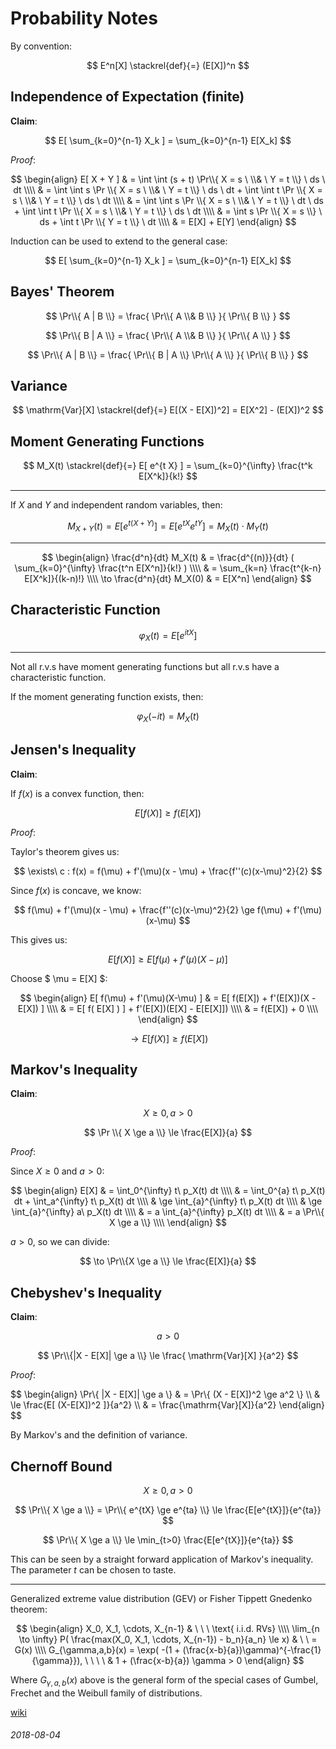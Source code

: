 Probability Notes
===

By convention:

$$
E^n[X] \stackrel{def}{=} (E[X])^n
$$


Independence of Expectation (finite)
---

**Claim**:

$$
E[ \sum_{k=0}^{n-1} X_k ] = \sum_{k=0}^{n-1} E[X_k]
$$

*Proof*:

$$
\begin{align}
E[ X + Y ] & = \int \int (s + t) \Pr\\{ X = s \  \\& \ Y = t \\} \ ds \ dt \\\\
 & = \int \int s \Pr \\{ X = s \ \\& \  Y = t \\} \ ds \ dt + \int \int t \Pr \\{ X = s \ \\& \ Y = t \\} \ ds \ dt \\\\
 & = \int \int s \Pr \\{ X = s \ \\& \ Y = t \\} \ dt \ ds + \int \int t \Pr \\{ X = s \ \\& \ Y = t \\} \ ds \ dt \\\\
 & = \int s \Pr \\{ X = s \\} \ ds + \int t \Pr \\{ Y = t \\} \ dt \\\\
 & = E[X] + E[Y]
\end{align}
$$

Induction can be used to extend to the general case:

$$
E[ \sum_{k=0}^{n-1} X_k ] = \sum_{k=0}^{n-1} E[X_k]
$$

Bayes' Theorem
---


$$
\Pr\\{ A | B \\} = \frac{ \Pr\\{ A \\& B \\} }{ \Pr\\{ B \\} }
$$

$$
\Pr\\{ B | A \\} = \frac{ \Pr\\{ A \\& B \\} }{ \Pr\\{ A \\} }
$$

$$
\Pr\\{ A | B \\} = \frac{ \Pr\\{ B | A \\} \Pr\\{ A \\} }{ \Pr\\{ B \\} }
$$


Variance
---

$$ \mathrm{Var}[X] \stackrel{def}{=} E[(X - E[X])^2] = E[X^2] - (E[X])^2 $$

Moment Generating Functions
---

$$
M_X(t) \stackrel{def}{=} E[ e^{t X} ] = \sum_{k=0}^{\infty} \frac{t^k E[X^k]}{k!}
$$

---

If $X$ and $Y$ and independent random variables, then:

$$
M_{X + Y}(t) = E[ e^{t(X + Y)} ] = E[ e^{tX} e^{tY} ] = M_X(t) \cdot M_Y(t)
$$

---

$$
\begin{align}
\frac{d^n}{dt} M_X(t) & = \frac{d^{(n)}}{dt} (  \sum_{k=0}^{\infty} \frac{t^n E[X^n]}{k!} ) \\\\
 & = \sum_{k=n} \frac{t^{k-n} E[X^k]}{(k-n)!} \\\\
\to \frac{d^n}{dt} M_X(0) & = E[X^n]
\end{align}
$$

Characteristic Function
---

$$
\varphi_X(t) = E[ e^{itX} ]
$$

---

Not all r.v.s have moment generating functions but all r.v.s have a characteristic function.

If the moment generating function exists, then:

$$
\varphi_X(-it) = M_X(t)
$$



Jensen's Inequality
---

**Claim**:

If $f(x)$ is a convex function, then:

$$
E[f(X)] \ge f(E[X])
$$

*Proof*:

Taylor's theorem gives us:

$$
\exists\ c : f(x) = f(\mu) + f'(\mu)(x - \mu) + \frac{f''(c)(x-\mu)^2}{2}
$$

Since $f(x)$ is concave, we know:

$$
f(\mu) + f'(\mu)(x - \mu) + \frac{f''(c)(x-\mu)^2}{2} \ge f(\mu) + f'(\mu)(x-\mu)
$$

This gives us:

$$
E[f(X)] \ge E[ f(\mu) + f'(\mu)(X - \mu) ]
$$

Choose $ \mu = E[X] $:

$$
\begin{align}
E[ f(\mu) + f'(\mu)(X-\mu) ] & = E[ f(E[X]) + f'(E[X])(X - E[X]) ] \\\\
 & = E[ f( E[X] ) ]  + f'(E[X])(E[X] - E[E[X]]) \\\\
 & = f(E[X]) + 0 \\\\
\end{align}
$$

$$
\to E[f(X)] \ge f(E[X])
$$

Markov's Inequality
---

**Claim**:

$$
X \ge 0, a > 0
$$

$$
\Pr \\{ X \ge a \\} \le \frac{E[X]}{a}
$$

*Proof*:

Since $X \ge 0$ and $a > 0$:

$$
\begin{align}
E[X] & = \int_0^{\infty} t\ p_X(t) dt \\\\
 & = \int_0^{a} t\ p_X(t) dt + \int_a^{\infty} t\ p_X(t) dt \\\\
 & \ge \int_{a}^{\infty} t\ p_X(t) dt \\\\
 & \ge \int_{a}^{\infty} a\ p_X(t) dt \\\\
 & = a \int_{a}^{\infty} p_X(t) dt \\\\
 & = a \Pr\\{ X \ge a \\} \\\\
\end{align}
$$

$a > 0$, so we can divide:

$$
\to \Pr\\{X \ge a \\} \le \frac{E[X]}{a}
$$

Chebyshev's Inequality
---

**Claim**:

$$
a > 0
$$

$$
\Pr\\{|X - E[X]| \ge a \\} \le \frac{ \mathrm{Var}[X] }{a^2}
$$

*Proof*:

$$
\begin{align}
\Pr\\{ |X - E[X]| \ge a \\} & = \Pr\\{ (X - E[X])^2 \ge a^2 \\} \\\\
 & \le \frac{E[ (X-E[X])^2 ]}{a^2} \\\\
 & = \frac{\mathrm{Var}[X]\}{a^2}
\end{align}
$$

By Markov's and the definition of variance.


Chernoff Bound
---

$$
X \ge 0, a > 0
$$

$$
\Pr\\{ X \ge a \\} = \Pr\\{ e^{tX} \ge e^{ta} \\} \le \frac{E[e^{tX}]}{e^{ta}}
$$

$$
\Pr\\{ X \ge a \\} \le \min_{t>0} \frac{E[e^{tX}]}{e^{ta}}
$$

This can be seen by a straight forward application of Markov's inequality.
The parameter $t$ can be chosen to taste.


---

Generalized extreme value distribution (GEV) or Fisher Tippett Gnedenko theorem:

$$
\begin{align}
X_0, X_1, \cdots, X_{n-1} & \ \ \ \text{  i.i.d. RVs}  \\\\
\lim_{n \to \infty} P( \frac{max(X_0, X_1, \cdots, X_{n-1}) - b_n}{a_n}  \le x) & \ \ = G(x) \\\\
G_{\gamma,a,b}(x) = \exp( -(1 + (\frac{x-b}{a})\gamma)^{-\frac{1}{\gamma}}), \ \ \ \  & 1 + (\frac{x-b}{a}) \gamma  > 0
\end{align}
$$

Where $G_{\gamma,a,b}(x)$ above is the general form of the special cases of Gumbel, Frechet and the Weibull family of distributions.


[wiki](https://en.wikipedia.org/wiki/Fisher%E2%80%93Tippett%E2%80%93Gnedenko_theorem)


###### 2018-08-04
